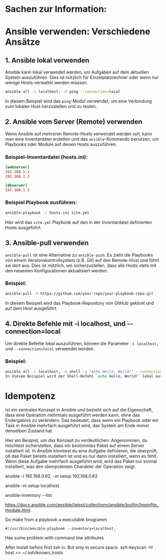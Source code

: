 # Sachen zur Information:

# Ansible verwenden: Verschiedene Ansätze

## 1. Ansible lokal verwenden

Ansible kann lokal verwendet werden, um Aufgaben auf dem aktuellen System auszuführen. Dies ist nützlich für Einzelplatzrechner oder wenn nur wenige Hosts verwaltet werden müssen.

```bash
ansible all -i localhost, -m ping --connection=local
```

In diesem Beispiel wird das `ping`-Modul verwendet, um eine Verbindung zum lokalen Host herzustellen und zu testen.

## 2. Ansible vom Server (Remote) verwenden

Wenn Ansible auf mehreren Remote-Hosts verwendet werden soll, kann man eine Inventardatei erstellen und das `ansible`-Kommando benutzen, um Playbooks oder Module auf diesen Hosts auszuführen.

### Beispiel-Inventardatei (hosts.ini):
```ini
[webserver]
192.168.1.1
192.168.1.2

[dbserver]
192.168.1.3
```

### Beispiel Playbook ausführen:
```bash
ansible-playbook -i hosts.ini site.yml
```

Hier wird das `site.yml` Playbook auf den in der Inventardatei definierten Hosts ausgeführt.

## 3. Ansible-pull verwenden

`ansible-pull` ist eine Alternative zu `ansible-push`. Es zieht die Playbooks von einem Versionskontrollsystem (z.B. Git) auf den Remote-Host und führt sie dort aus. Dies ist nützlich, um sicherzustellen, dass alle Hosts stets mit den neuesten Konfigurationen aktualisiert werden.

### Beispiel:
```bash
ansible-pull -U https://github.com/your-repo/your-playbook-repo.git
```

In diesem Beispiel wird das Playbook-Repository von GitHub geklont und auf dem Host ausgeführt.

## 4. Direkte Befehle mit -i localhost, und --connection=local

Um direkte Befehle lokal auszuführen, können die Parameter `-i localhost,` und `--connection=local` verwendet werden.

### Beispiel:
```bash
ansible all -i localhost, -m shell -a "echo Hello, World!" --connection=local
In diesem Beispiel wird der Shell-Befehl `echo Hello, World!` lokal ausgeführt.
```

# Idempotenz 
ist ein zentrales Konzept in Ansible und bezieht sich auf die Eigenschaft, dass eine Operation mehrmals ausgeführt werden kann, ohne das Endergebnis zu verändern. Das bedeutet, dass wenn ein Playbook oder ein Task in Ansible mehrfach ausgeführt wird, das System am Ende immer denselben Zustand hat.

Hier ein Beispiel, um das Konzept zu verdeutlichen: Angenommen, du möchtest sicherstellen, dass ein bestimmtes Paket auf einem Server installiert ist. In Ansible könntest du eine Aufgabe definieren, die überprüft, ob das Paket bereits installiert ist und es nur dann installiert, wenn es fehlt. Wenn diese Aufgabe mehrfach ausgeführt wird, wird das Paket nur einmal installiert, was den idempotenten Charakter der Operation zeigt.

ansible -i 192.168.0.62, -m setup 192.168.0.62

ansible -m setup localhost

ansible-inventory --list

https://docs.ansible.com/ansible/latest/collections/ansible/builtin/lineinfile_module.html

Do make from a playbook a executable brogramm
```
#!/usr/bin/ansible-playbook --inventory=localhost,
```

Has some problem with command line attributes

After install before first ssh in. But only in secure space.
ssh-keyscan -H host >> ~/.ssh/known_hosts

